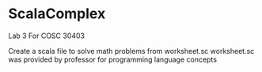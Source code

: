 # ScalaComplex

Lab 3
For COSC 30403

Create a scala file to solve math problems from worksheet.sc
worksheet.sc was provided by professor for programming language concepts
